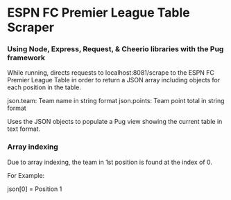 # ESPN FC Premier League Table Scraper

### Using Node, Express, Request, & Cheerio libraries with the Pug framework

While running, directs requests to localhost:8081/scrape to the ESPN FC Premier League Table in order to return a JSON array including objects for each position in the table.

json.team: Team name in string format
json.points: Team point total in string format

Uses the JSON objects to populate a Pug view showing the current table in text format.


### Array indexing
Due to array indexing, the team in 1st position is found at the index of 0.

For Example: 

json[0] = Position 1

